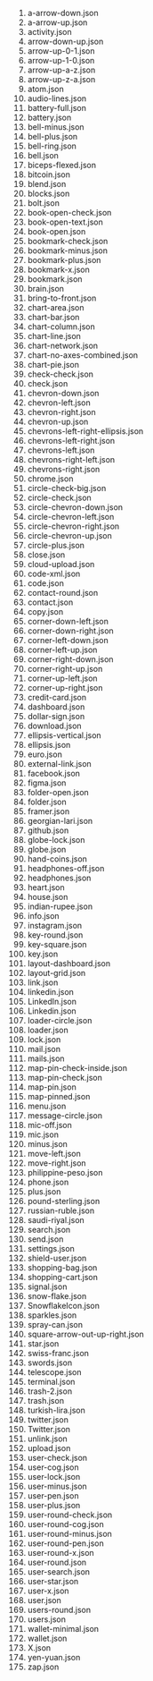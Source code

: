 1. a-arrow-down.json
2. a-arrow-up.json
3. activity.json
4. arrow-down-up.json
5. arrow-up-0-1.json
6. arrow-up-1-0.json
7. arrow-up-a-z.json
8. arrow-up-z-a.json
9. atom.json
10. audio-lines.json
11. battery-full.json
12. battery.json
13. bell-minus.json
14. bell-plus.json
15. bell-ring.json
16. bell.json
17. biceps-flexed.json
18. bitcoin.json
19. blend.json
20. blocks.json
21. bolt.json
22. book-open-check.json
23. book-open-text.json
24. book-open.json
25. bookmark-check.json
26. bookmark-minus.json
27. bookmark-plus.json
28. bookmark-x.json
29. bookmark.json
30. brain.json
31. bring-to-front.json
32. chart-area.json
33. chart-bar.json
34. chart-column.json
35. chart-line.json
36. chart-network.json
37. chart-no-axes-combined.json
38. chart-pie.json
39. check-check.json
40. check.json
41. chevron-down.json
42. chevron-left.json
43. chevron-right.json
44. chevron-up.json
45. chevrons-left-right-ellipsis.json
46. chevrons-left-right.json
47. chevrons-left.json
48. chevrons-right-left.json
49. chevrons-right.json
50. chrome.json
51. circle-check-big.json
52. circle-check.json
53. circle-chevron-down.json
54. circle-chevron-left.json
55. circle-chevron-right.json
56. circle-chevron-up.json
57. circle-plus.json
58. close.json
59. cloud-upload.json
60. code-xml.json
61. code.json
62. contact-round.json
63. contact.json
64. copy.json
65. corner-down-left.json
66. corner-down-right.json
67. corner-left-down.json
68. corner-left-up.json
69. corner-right-down.json
70. corner-right-up.json
71. corner-up-left.json
72. corner-up-right.json
73. credit-card.json
74. dashboard.json
75. dollar-sign.json
76. download.json
77. ellipsis-vertical.json
78. ellipsis.json
79. euro.json
80. external-link.json
81. facebook.json
82. figma.json
83. folder-open.json
84. folder.json
85. framer.json
86. georgian-lari.json
87. github.json
88. globe-lock.json
89. globe.json
90. hand-coins.json
91. headphones-off.json
92. headphones.json
93. heart.json
94. house.json
95. indian-rupee.json
96. info.json
97. instagram.json
98. key-round.json
99. key-square.json
100. key.json
101. layout-dashboard.json
102. layout-grid.json
103. link.json
104. linkedin.json
105. LinkedIn.json
106. Linkedin.json
107. loader-circle.json
108. loader.json
109. lock.json
110. mail.json
111. mails.json
112. map-pin-check-inside.json
113. map-pin-check.json
114. map-pin.json
115. map-pinned.json
116. menu.json
117. message-circle.json
118. mic-off.json
119. mic.json
120. minus.json
121. move-left.json
122. move-right.json
123. philippine-peso.json
124. phone.json
125. plus.json
126. pound-sterling.json
127. russian-ruble.json
128. saudi-riyal.json
129. search.json
130. send.json
131. settings.json
132. shield-user.json
133. shopping-bag.json
134. shopping-cart.json
135. signal.json
136. snow-flake.json
137. SnowflakeIcon.json
138. sparkles.json
139. spray-can.json
140. square-arrow-out-up-right.json
141. star.json
142. swiss-franc.json
143. swords.json
144. telescope.json
145. terminal.json
146. trash-2.json
147. trash.json
148. turkish-lira.json
149. twitter.json
150. Twitter.json
151. unlink.json
152. upload.json
153. user-check.json
154. user-cog.json
155. user-lock.json
156. user-minus.json
157. user-pen.json
158. user-plus.json
159. user-round-check.json
160. user-round-cog.json
161. user-round-minus.json
162. user-round-pen.json
163. user-round-x.json
164. user-round.json
165. user-search.json
166. user-star.json
167. user-x.json
168. user.json
169. users-round.json
170. users.json
171. wallet-minimal.json
172. wallet.json
173. X.json
174. yen-yuan.json
175. zap.json